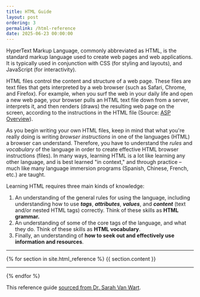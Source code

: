 ```yaml
---
title: HTML Guide
layout: post
ordering: 3
permalink: /html-reference
date: 2025-06-23 00:00:00
---
```


HyperText Markup Language, commonly abbreviated as HTML, is the standard markup language used to create web pages and web applications. It is typically used in conjunction with CSS (for styling and layouts), and JavaScript (for interactivity).

HTML files control the content and structure of a web page. These files are text files that gets interpreted by a web browser (such as Safari, Chrome, and Firefox). For example, when you surf the web in your daily life and open a new web page, your browser pulls an HTML text file down from a server, interprets it, and then renders (draws) the resulting web page on the screen, according to the instructions in the HTML file (Source: [ASP Overview](https://learn.microsoft.com/en-us/previous-versions/iis/6.0-sdk/ms524929(v=vs.90)?redirectedfrom=MSDN)).

As you begin writing your own HTML files, keep in mind that what you're really doing is writing *browser instructions* in one of the languages (HTML) a browser can understand. Therefore, you have to understand the *rules* and *vocabulary* of the language in order to create effective HTML browser instructions (files). In many ways, learning HTML is a lot like learning any other language, and is best learned "in context," and through practice – much like many language immersion programs (Spanish, Chinese, French, etc.) are taught.

Learning HTML requires three main kinds of knowledge:
1. An understanding of the general rules for using the language, including understanding how to use ***tags***, ***attributes***, ***values***, and ***content*** (text and/or nested HTML tags) correctly. Think of these skills as **HTML grammar.**
2. An understanding of some of the core tags of the language, and what they do. Think of these skills as **HTML vocabulary**.
3. Finally, an understanding of **how to seek out and effectively use information and resources**.

---

{% for section in site.html_reference %}
{{ section.content }}

---

{% endfor %}

This reference guide [sourced from Dr. Sarah Van Wart](https://github.com/cs396-web-dev).
